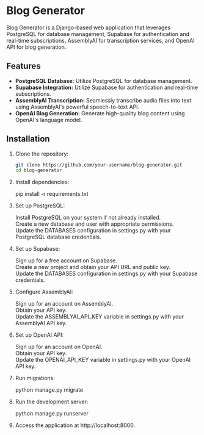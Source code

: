 # Blog Generator

Blog Generator is a Django-based web application that leverages PostgreSQL for database management, Supabase for authentication and real-time subscriptions, AssemblyAI for transcription services, and OpenAI API for blog generation.

## Features

- **PostgreSQL Database:** Utilize PostgreSQL for database management.
- **Supabase Integration:** Utilize Supabase for authentication and real-time subscriptions.
- **AssemblyAI Transcription:** Seamlessly transcribe audio files into text using AssemblyAI's powerful speech-to-text API.
- **OpenAI Blog Generation:** Generate high-quality blog content using OpenAI's language model.

## Installation

1. Clone the repository:

   ```bash
   git clone https://github.com/your-username/blog-generator.git
   cd blog-generator
   
2. Install dependencies:
   
     pip install -r requirements.txt

3. Set up PostgreSQL:
   
   Install PostgreSQL on your system if not already installed. <br>
   Create a new database and user with appropriate permissions.<br>
   Update the DATABASES configuration in settings.py with your PostgreSQL database credentials.<br>

4. Set up Supabase:

   Sign up for a free account on Supabase.<br>
   Create a new project and obtain your API URL and public key.<br>
   Update the DATABASES configuration in settings.py with your Supabase credentials.<br>

5. Configure AssemblyAI:

   Sign up for an account on AssemblyAI.<br>
   Obtain your API key.<br>
   Update the ASSEMBLYAI_API_KEY variable in settings.py with your AssemblyAI API key.<br>

6. Set up OpenAI API:

   Sign up for an account on OpenAI.<br>
   Obtain your API key.<br>
   Update the OPENAI_API_KEY variable in settings.py with your OpenAI API key.<br>

7. Run migrations:

   python manage.py migrate

8. Run the development server:

   python manage.py runserver

9. Access the application at http://localhost:8000.

